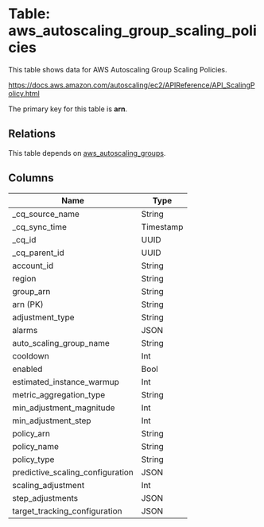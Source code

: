 # Table: aws_autoscaling_group_scaling_policies

This table shows data for AWS Autoscaling Group Scaling Policies.

https://docs.aws.amazon.com/autoscaling/ec2/APIReference/API_ScalingPolicy.html

The primary key for this table is **arn**.

## Relations

This table depends on [aws_autoscaling_groups](aws_autoscaling_groups).

## Columns

| Name          | Type          |
| ------------- | ------------- |
|_cq_source_name|String|
|_cq_sync_time|Timestamp|
|_cq_id|UUID|
|_cq_parent_id|UUID|
|account_id|String|
|region|String|
|group_arn|String|
|arn (PK)|String|
|adjustment_type|String|
|alarms|JSON|
|auto_scaling_group_name|String|
|cooldown|Int|
|enabled|Bool|
|estimated_instance_warmup|Int|
|metric_aggregation_type|String|
|min_adjustment_magnitude|Int|
|min_adjustment_step|Int|
|policy_arn|String|
|policy_name|String|
|policy_type|String|
|predictive_scaling_configuration|JSON|
|scaling_adjustment|Int|
|step_adjustments|JSON|
|target_tracking_configuration|JSON|